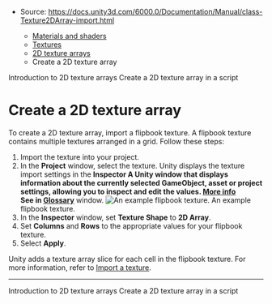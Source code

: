 * Source: https://docs.unity3d.com/6000.0/Documentation/Manual/class-Texture2DArray-import.html

  * [Materials and shaders](https://docs.unity3d.com/6000.0/Documentation/Manual/materials-and-shaders.html)
  * [Textures](https://docs.unity3d.com/6000.0/Documentation/Manual/Textures-landing.html)
  * [2D texture arrays](https://docs.unity3d.com/6000.0/Documentation/Manual/class-Texture2DArray.html)
  * Create a 2D texture array


[](https://docs.unity3d.com/6000.0/Documentation/Manual/texture-arrays-introduction.html)
Introduction to 2D texture arrays
[](https://docs.unity3d.com/6000.0/Documentation/Manual/class-Texture2DArray-create.html)
Create a 2D texture array in a script
# Create a 2D texture array
To create a 2D texture array, import a flipbook texture. A flipbook texture contains multiple textures arranged in a grid.
Follow these steps:
  1. Import the texture into your project.
  2. In the **Project** window, select the texture. Unity displays the texture import settings in the ****Inspector** A Unity window that displays information about the currently selected GameObject, asset or project settings, allowing you to inspect and edit the values. [More info](https://docs.unity3d.com/6000.0/Documentation/Manual/UsingTheInspector.html)  
See in [Glossary](https://docs.unity3d.com/6000.0/Documentation/Manual/Glossary.html#Inspector)** window.
![An example flipbook texture.](https://docs.unity3d.com/6000.0/Documentation/uploads/Main/TextureImporter-Flipbook-2D.jpg) An example flipbook texture.
  3. In the **Inspector** window, set **Texture Shape** to **2D Array**.
  4. Set **Columns** and **Rows** to the appropriate values for your flipbook texture.
  5. Select **Apply**.


Unity adds a texture array slice for each cell in the flipbook texture.
For more information, refer to [Import a texture](https://docs.unity3d.com/6000.0/Documentation/Manual/ImportingTextures.html).
* * *
[](https://docs.unity3d.com/6000.0/Documentation/Manual/texture-arrays-introduction.html)
Introduction to 2D texture arrays
[](https://docs.unity3d.com/6000.0/Documentation/Manual/class-Texture2DArray-create.html)
Create a 2D texture array in a script
